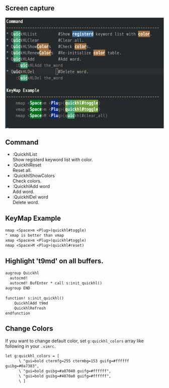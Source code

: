 Screen capture
-----------------------------------------------------------------
![quickhl.png](https://github.com/t9md/t9md/raw/master/img/quickhl.png)

Command
-----------------------------------------------------------------
* :QuickhlList  
    Show registerd keyword list with color.
* :QuickhlReset  
    Reset all.
* :QuickhlShowColors  
    Check colors.
* :QuickhlAdd  word  
    Add word.
* :QuickhlDel  word  
    Delete word.

KeyMap Example
-----------------------------------------------------------------
    nmap <Space>m <Plug>(quickhl#toggle)
    " xmap is better than vmap
    xmap <Space>m <Plug>(quickhl#toggle)
    nmap <Space>M <Plug>(quickhl#reset)

Highlight 't9md' on all buffers.
-----------------------------------------------------------------
    augroup Quickhl
      autocmd!
      autocmd! BufEnter * call s:init_quickhl()
    augroup END

    function! s:init_quickhl()
        QuickhlAdd t9md
        QuickhlRefresh
    endfunction

Change Colors
-----------------------------------------------------------------
If you want to change default color, set `g:quickhl_colors` array like following in your `.vimrc`.

    let g:quickhl_colors = [
          \ "gui=bold ctermfg=255 ctermbg=153 guifg=#ffffff guibg=#0a7383",
          \ "gui=bold guibg=#a07040 guifg=#ffffff",
          \ "gui=bold guibg=#4070a0 guifg=#ffffff",
          \ ]

